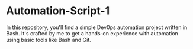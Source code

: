 # Automation-Script-1
In this repository, you'll find a simple Dev0ps automation project written in Bash. It's crafted by me to get a hands-on experience with automation using basic tools like Bash and Git.
